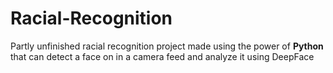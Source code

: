 # Racial-Recognition
Partly unfinished racial recognition project made using the power of **Python** that can detect a face on in a camera feed and analyze it using DeepFace
